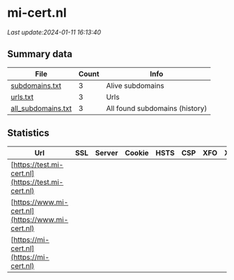 # mi-cert.nl
*Last update:2024-01-11 16:13:40*
## Summary data
| File       | Count | Info |
|------------|-------|------|
|[subdomains.txt](/data/mi-cert/subdomains.txt)|3|Alive subdomains|
|[urls.txt](/data/mi-cert/urls.txt)|3|Urls|
|[all_subdomains.txt](/data/mi-cert/all_subdomains.txt)|3|All found subdomains (history)|
## Statistics
| Url | SSL | Server | Cookie | HSTS | CSP | XFO | XXP | RP | Tech |
|------------|-------|------|------|------|------|------|------|------|------|
|[https://test.mi-cert.nl](https://test.mi-cert.nl)| | | | | | | |:white_check_mark: | |Basic Nginx| |
|[https://www.mi-cert.nl](https://www.mi-cert.nl)| | | | | | | |:white_check_mark: | |Apache HTTP Server B...| |
|[https://mi-cert.nl](https://mi-cert.nl)| | | | | | | |:white_check_mark: | |Apache HTTP Server B...| |